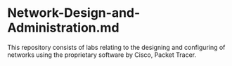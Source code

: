 # Network-Design-and-Administration.md
This repository consists of labs relating to the designing and configuring of networks using the proprietary software by Cisco, Packet Tracer. 
